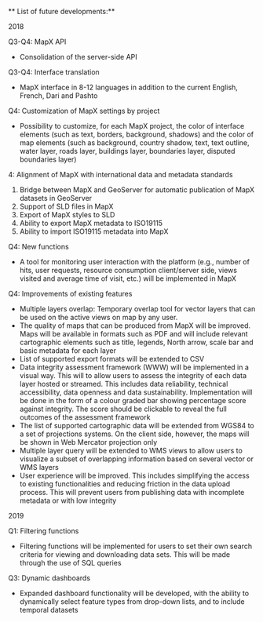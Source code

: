 ** List of future developments:**

2018

Q3-Q4: MapX API
- Consolidation of the server-side API

Q3-Q4: Interface translation
- MapX interface in 8-12 languages in addition to the current English, French, Dari and Pashto

Q4: Customization of MapX settings by project
- Possibility to customize, for each MapX project, the color of interface elements (such as text, borders, background, shadows) and the color of map elements (such as background, country shadow, text, text outline, water layer, roads layer, buildings layer, boundaries layer, disputed boundaries layer)

4: Alignment of MapX with international data and metadata standards
1) Bridge between MapX and GeoServer for automatic publication of MapX datasets in GeoServer
2) Support of SLD files in MapX
3) Export of MapX styles to SLD
4) Ability to export MapX metadata to ISO19115
5) Ability to import ISO19115 metadata into MapX

Q4: New functions
- A tool for monitoring user interaction with the platform (e.g., number of hits, user requests, resource consumption client/server side, views visited and average time of visit, etc.) will be implemented in MapX

Q4: Improvements of existing features
- Multiple layers overlap: Temporary overlap tool for vector layers that can be used on the active views on map by any user.
- The quality of maps that can be produced from MapX will be improved. Maps will be available in formats such as PDF and will include relevant cartographic elements such as title, legends, North arrow, scale bar and basic metadata for each layer
- List of supported export formats will be extended to CSV
- Data integrity assessment framework (WWW) will be implemented in a visual way. This will to allow users to assess the integrity of each data layer hosted or streamed. This includes data reliability, technical accessibility, data openness and data sustainability. Implementation will be done in the form of a colour graded bar showing percentage score against integrity. The score should be clickable to reveal the full outcomes of the assessment framework
- The list of supported cartographic data will be extended from WGS84 to a set of projections systems. On the client side, however, the maps will be shown in Web Mercator projection only
- Multiple layer query will be extended to WMS views to allow users to visualize a subset of overlapping information based on several vector or WMS layers
- User experience will be improved. This includes simplifying the access to existing functionalities and reducing friction in the data upload process. This will prevent users from publishing data with incomplete metadata or with low integrity

2019

Q1: Filtering functions
- Filtering functions will be implemented for users to set their own search criteria for viewing and downloading data sets. This will be made through the use of SQL queries

Q3: Dynamic dashboards
- Expanded dashboard functionality will be developed, with the ability to dynamically select feature types from drop-down lists, and to include temporal datasets
